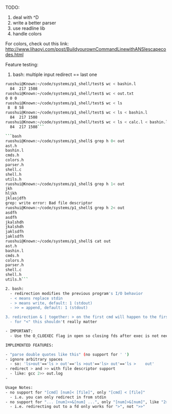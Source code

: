 TODO:
1. deal with ^D
2. write a better parser
3. use readline lib
4. handle colors


For colors, check out this link:
http://www.lihaoyi.com/post/BuildyourownCommandLinewithANSIescapecodes.html

Feature testing:
1. bash: multiple input redirect == last one
```bash
ruoshui@Known:~/code/systems/p1_shell/test$ wc < bashin.l
  84  217 1508
ruoshui@Known:~/code/systems/p1_shell/test$ wc < out.txt
0 0 0
ruoshui@Known:~/code/systems/p1_shell/test$ wc < ls
 8  8 58
ruoshui@Known:~/code/systems/p1_shell/test$ wc < ls < bashin.l
  84  217 1508
ruoshui@Known:~/code/systems/p1_shell/test$ wc < ls < calc.l < bashin.l
  84  217 1508```

```bash
ruoshui@Known:~/code/systems/p1_shell$ grep h 0< out
ast.h
bashin.l
cmds.h
colors.h
parser.h
shell.c
shell.h
utils.h
ruoshui@Known:~/code/systems/p1_shell$ grep h 1< out
jkh 
hljkh
jklasjdfh
grep: write error: Bad file descriptor
ruoshui@Known:~/code/systems/p1_shell$ grep h 2< out
asdfh
asdfh
jkalshdh
jkalshdh
jaklsdfh
jaklsdfh
ruoshui@Known:~/code/systems/p1_shell$ cat out
ast.h
bashin.l
cmds.h
colors.h
parser.h
shell.c
shell.h
utils.h```

2. bash:
  - redirection modifies the previous program's I/O behavior
  - < means replace stdin
  - > means write, default: 1 (stdout)
  - >> = append, default: 1 (stdout)

3. redirection & | together: > on the first cmd will happen to the first command, > on the second command happens to the whole thing
  - for "<" this shouldn't really matter

- IMPORTANT:
  - Use the O_CLOEXEC flag in open so closing fds after exec is not needed

IMPLEMENTED FEATURES:

- "parse double quotes like this" (no support for ' ')
- ignore arbitrary spaces
  - so: 'ls>out'=='ls > out'=='ls >out'=='ls> out'=='ls >    out'
- redirect > and >> with file descriptor support
  - like: gcc 2>> out.log
- 

Usage Notes:
- no support for "[cmd] [num]< [file]", only "[cmd] < [file]"
  - i.e. you can only redirect in from stdin
- no support for "... [num]>>&[num] ...", only "[num]>&[num]", like "2>&1"
  - i.e. redirecting out to a fd only works for ">", not ">>"
